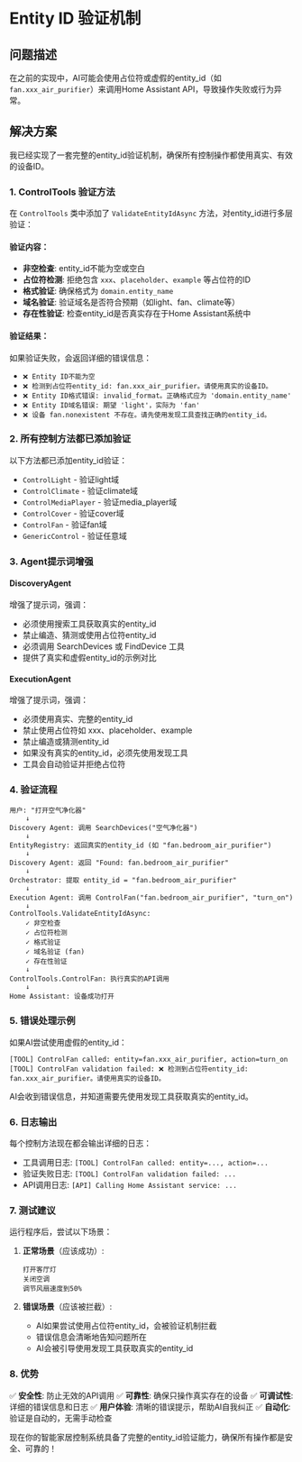 # Entity ID 验证机制

## 问题描述

在之前的实现中，AI可能会使用占位符或虚假的entity_id（如 `fan.xxx_air_purifier`）来调用Home Assistant API，导致操作失败或行为异常。

## 解决方案

我已经实现了一套完整的entity_id验证机制，确保所有控制操作都使用真实、有效的设备ID。

### 1. ControlTools 验证方法

在 `ControlTools` 类中添加了 `ValidateEntityIdAsync` 方法，对entity_id进行多层验证：

#### 验证内容：
- **非空检查**: entity_id不能为空或空白
- **占位符检测**: 拒绝包含 `xxx`、`placeholder`、`example` 等占位符的ID
- **格式验证**: 确保格式为 `domain.entity_name`
- **域名验证**: 验证域名是否符合预期（如light、fan、climate等）
- **存在性验证**: 检查entity_id是否真实存在于Home Assistant系统中

#### 验证结果：
如果验证失败，会返回详细的错误信息：
- `❌ Entity ID不能为空`
- `❌ 检测到占位符entity_id: fan.xxx_air_purifier。请使用真实的设备ID。`
- `❌ Entity ID格式错误: invalid_format。正确格式应为 'domain.entity_name'`
- `❌ Entity ID域名错误: 期望 'light'，实际为 'fan'`
- `❌ 设备 fan.nonexistent 不存在。请先使用发现工具查找正确的entity_id。`

### 2. 所有控制方法都已添加验证

以下方法都已添加entity_id验证：
- `ControlLight` - 验证light域
- `ControlClimate` - 验证climate域
- `ControlMediaPlayer` - 验证media_player域
- `ControlCover` - 验证cover域
- `ControlFan` - 验证fan域
- `GenericControl` - 验证任意域

### 3. Agent提示词增强

#### DiscoveryAgent
增强了提示词，强调：
- 必须使用搜索工具获取真实的entity_id
- 禁止编造、猜测或使用占位符entity_id
- 必须调用 SearchDevices 或 FindDevice 工具
- 提供了真实和虚假entity_id的示例对比

#### ExecutionAgent
增强了提示词，强调：
- 必须使用真实、完整的entity_id
- 禁止使用占位符如 xxx、placeholder、example
- 禁止编造或猜测entity_id
- 如果没有真实的entity_id，必须先使用发现工具
- 工具会自动验证并拒绝占位符

### 4. 验证流程

```
用户: "打开空气净化器"
    ↓
Discovery Agent: 调用 SearchDevices("空气净化器")
    ↓
EntityRegistry: 返回真实的entity_id (如 "fan.bedroom_air_purifier")
    ↓
Discovery Agent: 返回 "Found: fan.bedroom_air_purifier"
    ↓
Orchestrator: 提取 entity_id = "fan.bedroom_air_purifier"
    ↓
Execution Agent: 调用 ControlFan("fan.bedroom_air_purifier", "turn_on")
    ↓
ControlTools.ValidateEntityIdAsync: 
    ✓ 非空检查
    ✓ 占位符检测
    ✓ 格式验证
    ✓ 域名验证 (fan)
    ✓ 存在性验证
    ↓
ControlTools.ControlFan: 执行真实的API调用
    ↓
Home Assistant: 设备成功打开
```

### 5. 错误处理示例

如果AI尝试使用虚假的entity_id：

```
[TOOL] ControlFan called: entity=fan.xxx_air_purifier, action=turn_on
[TOOL] ControlFan validation failed: ❌ 检测到占位符entity_id: fan.xxx_air_purifier。请使用真实的设备ID。
```

AI会收到错误信息，并知道需要先使用发现工具获取真实的entity_id。

### 6. 日志输出

每个控制方法现在都会输出详细的日志：
- 工具调用日志: `[TOOL] ControlFan called: entity=..., action=...`
- 验证失败日志: `[TOOL] ControlFan validation failed: ...`
- API调用日志: `[API] Calling Home Assistant service: ...`

### 7. 测试建议

运行程序后，尝试以下场景：

1. **正常场景**（应该成功）:
   ```
   打开客厅灯
   关闭空调
   调节风扇速度到50%
   ```

2. **错误场景**（应该被拦截）:
   - AI如果尝试使用占位符entity_id，会被验证机制拦截
   - 错误信息会清晰地告知问题所在
   - AI会被引导使用发现工具获取真实的entity_id

### 8. 优势

✅ **安全性**: 防止无效的API调用
✅ **可靠性**: 确保只操作真实存在的设备
✅ **可调试性**: 详细的错误信息和日志
✅ **用户体验**: 清晰的错误提示，帮助AI自我纠正
✅ **自动化**: 验证是自动的，无需手动检查

现在你的智能家居控制系统具备了完整的entity_id验证能力，确保所有操作都是安全、可靠的！

